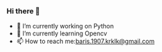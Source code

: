 ### Hi there 👋

<!--
**RenkliKup/Renklikup** is a ✨ _special_ ✨ repository because its `README.md` (this file) appears on your GitHub profile.

Here are some ideas to get you started:
-->
- 🔭 I’m currently working on Python
- 🌱 I’m currently learning Opencv
- 📫 How to reach me:baris.1907.krklk@gmail.com


